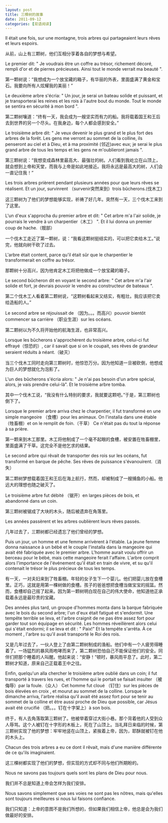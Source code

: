 ```yaml
---
layout: post
title: 三棵树的故事
date: 2011-09-12
categories: [双语阅读]  
---
```


Il était une fois, sur une montagne, trois arbres qui partageaient leurs rêves et leurs espoirs.

从前，山上有三颗树，他们互相分享着各自的梦想与希望。

Le premier dit: " Je voudrais être un coffre au trésor, richement décoré, rempli d'or et de pierres précieuses. Ainsi tout le monde verrait ma beauté ".

第一颗树说：“我想成为一个放宝藏的箱子，有华丽的外表，里面盛满了黄金和宝石。我要向所有人炫耀我的美丽！”

Le deuxième arbre s'écria: " Un jour, je serai un bateau solide et puissant, et je transporterai les reines et les rois à l'autre bout du monde. Tout le monde se sentira en sécurité à mon bord ".

第二颗树嚷道：“终有一天，我会成为一艘坚实而有力的船。我将载着国王和王后去到世界的另一个尽头。在我身边，每个人都会感到安全。”

Le troisième arbre dit: " Je veux devenir le plus grand et le plus fort des arbres de la forêt. Les gens me verront au sommet de la colline, ils penseront au ciel et à Dieu, et à ma proximité (邻近)avec eux; je serai le plus grand arbre de tous les temps et les gens ne m'oublieront jamais ".

第三颗树说：“我想变成森林里最高大、最强壮的树。人们看到我屹立在山顶上，就会想到上帝和天堂，而我与上帝是如此地接近。我将永远是最高大的树，人们会一直记住我！”

Les trois arbres prièrent pendant plusieurs années pour que leurs rêves se réalisent. Et un jour, survinrent （survenir突然来到）trois bûcherons.(伐木工)

这三颗树为了他们的梦想能够实现，祈祷了好几年。突然有一天，三个伐木工来到了这里。

L'un d'eux s'approcha du premier arbre et dit: " Cet arbre m'a l'air solide, je pourrais le vendre à un charpentier（木工） ". Et il lui donna un premier coup de hache.（髋部）

一个伐木工走近了第一颗树，说：“我看这颗树挺结实的，可以把它卖给木工。”说完，他就向树干砍了过去。

L'arbre était content, parce qu'il était sûr que le charpentier le transformerait en coffre au trésor.

那颗树十分高兴，因为他肯定木工将把他做成一个放宝藏的箱子。

Le second bûcheron dit en voyant le second arbre: " Cet arbre m'a l'air solide et fort, je devrais pouvoir le vendre au constructeur de bateaux ".

第二个伐木工人看着第二颗树说，“这颗树看起来又结实，有粗壮。我应该把它卖给造船的人。”

Le second arbre se réjouissait de （因为。。。而高兴）pouvoir bientôt commencer sa carrière （职业生涯）sur les océans.

第二颗树以为不久将开始他的航海生涯，也非常高兴。

Lorsque les bûcherons s'approchèrent du troisième arbre, celui-ci fut effrayé（惊恐的）, car il savait que si on le coupait, ses rêves de grandeur seraient réduits à néant.（破灭）

当三个伐木工同时走向第三颗树时，他惊恐万分。因为他知道一旦被砍倒，他想成为巨人的梦想就化为泡影了。

L'un des bûcherons s'écria alors: " Je n'ai pas besoin d'un arbre spécial, alors, je vais prendre celui-là". Et le troisième arbre tomba.

其中一个伐木工说，“我没有什么特别的要求，我就要这颗吧。”于是，第三颗树也倒下了。

Lorsque le premier arbre arriva chez le charpentier, il fut transformé en une simple mangeoire （食槽）pour les animaux. On l'installa dans une étable （牲畜棚）et on le remplit de foin.（干草） Ce n'était pas du tout la réponse à sa prière.

第一颗来到木工那里。木工将他制成了一个毫不起眼的食槽，被安置在牲畜棚里，里面盛满了干草。这完全不是他乞求的结果。

Le second arbre qui rêvait de transporter des rois sur les océans, fut transformé en barque de pêche. Ses rêves de puissance s'évanouirent.（消失）

第二颗树梦想载着国王和王后在海上航行，然而，却被制成了一艘捕鱼的小船。他远大的理想也随之破灭了。

Le troisième arbre fut débité （锯开）en larges pièces de bois, et abandonné dans un coin.

第三颗树被锯成了大块的木头，随后被遗弃在角落里。

Les années passèrent et les arbres oublièrent leurs rêves passés.

几年过去了，三颗树都已经遗忘了他们曾经的梦想。

Puis un jour, un homme et une femme arrivèrent à l'étable. La jeune femme donna naissance à un bébé et le couple l'installa dans la mangeoire qui avait été fabriquée avec le premier arbre. L'homme aurait voulu offrir un berceau pour le bébé, mais cette mangeoire ferait l'affaire. L'arbre comprit alors l'importance de l'événement qu'il était en train de vivre, et su qu'il contenait le trésor le plus précieux de tous les temps.

有一天，一对夫妇来到了牲畜棚。年轻的女子生下一个婴儿。他们把婴儿放在食槽里。正巧，这就是用第一棵树做的食槽。孩子的爸爸想把食槽当做宝宝的摇篮。然而，食槽却自己摇了起来。因为第一颗树明白现在自己的伟大使命，他知道他正承载着永远是最珍贵的宝藏。

Des années plus tard, un groupe d'hommes monta dans la barque fabriquée avec le bois du second arbre; l'un d'eux était fatigué et s'endormit. Une tempête terrible se leva, et l'arbre craignit de ne pas être assez fort pour garder tout son équipage en sécurité. Les hommes réveillèrent alors celui qui s'était endormi; il se leva et dit : " Paix!" Et la tempête s'arrêta. À ce moment , l'arbre su qu'il avait transporté le Roi des rois.

又是几年过去了，一伙人登上了由第二颗树制成的渔船。他们中有一个人疲劳得睡着了。一场猛烈的暴风雨咆哮而来了，第二颗树恐怕自己不能保证他们的安全。同伴们把那个睡着的人叫醒。他起来说：“安静！”顿时，暴风雨平息了。此时，第二颗树才知道，原来自己正载着王中之往。

Enfin, quelqu'un alla chercher le troisième arbre oublié dans un coin; il fut transporté à travers les rues, et l'homme qui le portait se faisait insulter （被侮辱）par la foule.（众人） Cet homme fut cloué （钉住）sur les pièces de bois élevées en croix , et mourut au sommet de la colline. Lorsque le dimanche arriva, l'arbre réalisa qu'il avait été assez fort pour se tenir au sommet de la colline et être aussi proche de Dieu que possible, car Jésus avait été crucifié （把。。。钉在十字架上）à son bois.

终于，有人去角落取第三颗树了。他被举着穿过大街小巷。那个背着他的人受到众人辱骂。这个人被钉在十字形的木板上，死在了山顶上。当礼拜日来临的时候，第三颗树实现了他的梦想：牢牢地竖在山顶上，紧挨着上帝，因为，耶酥就被钉在他的木头上。

Chacun des trois arbres a eu ce dont il rêvait, mais d'une manière différente de ce qu'ils imaginaient.

这三棵树都实现了他们的梦想，但实现的方式却不同与他们所期盼的。

Nous ne savons pas toujours quels sont les plans de Dieu pour nous.

我们并不总是知道上帝会怎样为我们安排。

Nous savons simplement que ses voies ne sont pas les nôtres, mais qu'elles sont toujours meilleures si nous lui faisons confiance.

我们只知道：上帝的意图不是我们所想的，但如果我们相信上帝，他总是会为我们做最好的安排。
